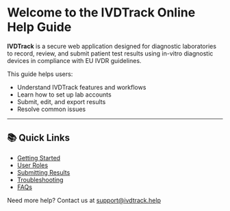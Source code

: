 # Welcome to the IVDTrack Online Help Guide

**IVDTrack** is a secure web application designed for diagnostic laboratories to record, review, and submit patient test results using in-vitro diagnostic devices in compliance with EU IVDR guidelines.

This guide helps users:
- Understand IVDTrack features and workflows
- Learn how to set up lab accounts
- Submit, edit, and export results
- Resolve common issues

---

## 📚 Quick Links
- [Getting Started](getting-started.md)
- [User Roles](user-roles.md)
- [Submitting Results](submitting-results.md)
- [Troubleshooting](troubleshooting.md)
- [FAQs](faqs.md)

Need more help? Contact us at [support@ivdtrack.help](mailto:support@ivdtrack.help)
